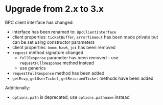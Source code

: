 # Upgrade from 2.x to 3.x

BPC client interface has changed:
- interface has been renamed to: `BpcClientInterface`
- client properties: `ticketBuffer`, `errorTimeout` has been made private but can be set using constructor parameters
- client properties: `boom`, `hawk`, `joi` has been removed
- `request` method signature changed
  - `fullResponse` parameter has been removed - use `requestFullResponse` method instead
  - use generics
- `requestFullResponse` method has been added
- `getRsvp`, `getUserTicket`, `getReissuedTicket` methods have been added

Additionally:
- `options.path` is deprecated, use `options.pathname` instead
